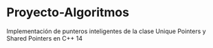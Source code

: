 # Proyecto-Algoritmos

Implementación de punteros inteligentes de la clase Unique Pointers y Shared Pointers en C++ 14
